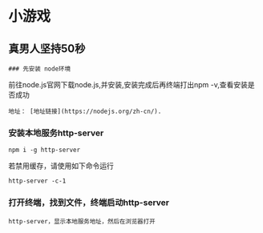 # 小游戏

## 真男人坚持50秒
```
### 先安装 node环境
```
前往node.js官网下载node.js,并安装,安装完成后再终端打出npm -v,查看安装是否成功
```
地址： [地址链接](https://nodejs.org/zh-cn/).
```

### 安装本地服务http-server
```
npm i -g http-server
```
若禁用缓存，请使用如下命令运行
```
http-server -c-1
```

### 打开终端，找到文件，终端启动http-server 
```
http-server，显示本地服务地址，然后在浏览器打开
```

